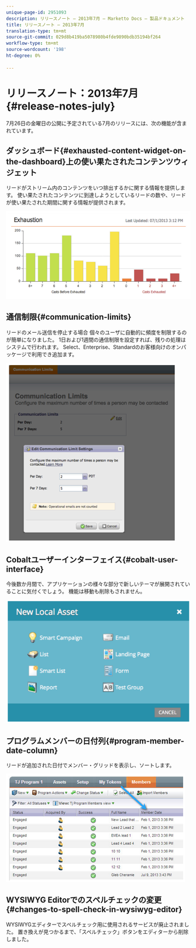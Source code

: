 ```yaml
---
unique-page-id: 2951093
description: リリースノート — 2013年7月 — Marketto Docs — 製品ドキュメント
title: リリースノート — 2013年7月
translation-type: tm+mt
source-git-commit: 029d8b419ba5078980b4fde9890bdb35194bf264
workflow-type: tm+mt
source-wordcount: '198'
ht-degree: 0%

---
```



# リリースノート：2013年7月{#release-notes-july}

7月26日の金曜日の公開に予定されている7月のリリースには、次の機能が含まれています。

## ダッシュボード{#exhausted-content-widget-on-the-dashboard}上の使い果たされたコンテンツウィジェット

リードがストリーム内のコンテンツをいつ排出するかに関する情報を提供します。 使い果たされたコンテンツに到達しようとしているリードの数や、リードが使い果たされた期間に関する情報が提供されます。

![](assets/image2014-9-22-16-3a30-3a50.png)

## 通信制限{#communication-limits}

リードのメール送信を停止する場合 個々のユーザに自動的に頻度を制限するのが簡単になりました。 1日および1週間の通信制限を設定すれば、残りの処理はシステムで行われます。 Select、Enterprise、Standardのお客様向けのオンパッケージで利用でき追加ます。

![](assets/image2014-9-22-16-3a31-3a13.png)

## Cobaltユーザーインターフェイス{#cobalt-user-interface}

今後数か月間で、アプリケーションの様々な部分で新しいテーマが展開されていることに気付くでしょう。 機能は移動も削除もされません。

![](assets/image2014-9-22-16-3a31-3a42.png)

## プログラムメンバーの日付列{#program-member-date-column}

リードが追加された日付でメンバー・グリッドを表示し、ソートします。

![](assets/image2014-9-22-16-3a32-3a1.png)

## WYSIWYG Editorでのスペルチェックの変更{#changes-to-spell-check-in-wysiwyg-editor}

WYSIWYGエディターでスペルチェック用に使用されるサービスが廃止されました。 置き換えが見つかるまで、「スペルチェック」ボタンをエディターから削除しました。
